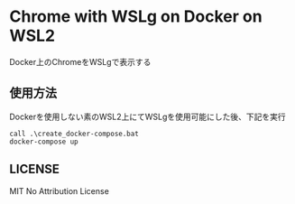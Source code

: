 # Chrome with WSLg on Docker on WSL2
Docker上のChromeをWSLgで表示する

## 使用方法
Dockerを使用しない素のWSL2上にてWSLgを使用可能にした後、下記を実行
```Batchfile
call .\create_docker-compose.bat
docker-compose up
```

## LICENSE
MIT No Attribution License
